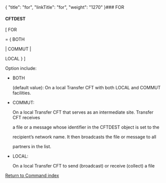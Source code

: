 {
    "title": "for",
    "linkTitle": "for",
    "weight": "1270"
}### <span id="for"></span>FOR

#### CFTDEST

\[ FOR
= { BOTH
| COMMUT |
LOCAL } \]

Option include:

-   BOTH
    (default value): On a local Transfer CFT with both LOCAL and COMMUT facilities.
-   COMMUT:
    On a local Transfer CFT that serves as an intermediate site. Transfer CFT receives
    a file or a message whose identifier in the CFTDEST object is set to the
    recipient’s network name. It then broadcasts the file or message to all
    partners in the list.
-   LOCAL:
    On a local Transfer CFT to send (broadcast) or receive (collect) a file  

[Return to Command index](../../)
